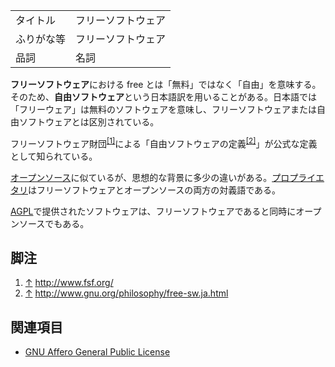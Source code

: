 <div>

|            |                    |
|------------|--------------------|
| タイトル   | フリーソフトウェア |
| ふりがな等 | フリーソフトウェア |
| 品詞       | 名詞               |

  
**フリーソフトウェア**における free とは「無料」ではなく「自由」を意味する。そのため、**自由ソフトウェア**という日本語訳を用いることがある。日本語では「フリーウェア」は無料のソフトウェアを意味し、フリーソフトウェアまたは自由ソフトウェアとは区別されている。

フリーソフトウェア財団<sup>[\[1\]](#cite_note-1)</sup>による「自由ソフトウェアの定義<sup>[\[2\]](#cite_note-2)</sup>」が公式な定義として知られている。

[オープンソース](/%E3%82%AA%E3%83%BC%E3%83%97%E3%83%B3%E3%82%BD%E3%83%BC%E3%82%B9 "オープンソース")に似ているが、思想的な背景に多少の違いがある。[プロプライエタリ](/%E3%83%97%E3%83%AD%E3%83%97%E3%83%A9%E3%82%A4%E3%82%A8%E3%82%BF%E3%83%AA "プロプライエタリ")はフリーソフトウェアとオープンソースの両方の対義語である。

[AGPL](/GNU_Affero_General_Public_License "GNU Affero General Public License")で提供されたソフトウェアは、フリーソフトウェアであると同時にオープンソースでもある。

## 脚注

<div>

1.  <span id="cite_note-1">[↑](#cite_ref-1) <a href="http://www.fsf.org/" rel="nofollow">http://www.fsf.org/</a></span>
2.  <span id="cite_note-2">[↑](#cite_ref-2) <a href="http://www.gnu.org/philosophy/free-sw.ja.html" rel="nofollow">http://www.gnu.org/philosophy/free-sw.ja.html</a></span>

</div>

## 関連項目

-   [GNU Affero General Public License](/GNU_Affero_General_Public_License "GNU Affero General Public License")

</div>

